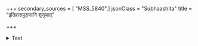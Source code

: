 +++
secondary_sources = [ "MSS_5840",]
jsonClass = "Subhaashita"
title = "इतिहासपुराणानि शृणुयात्"

+++

<details><summary>Text</summary>

इतिहासपुराणानि शृणुयात् तदनन्तरम्।  
भुक्तवान् विहरेच् चैव स्त्रीभिरन्तःपुरे सह॥
</details>
